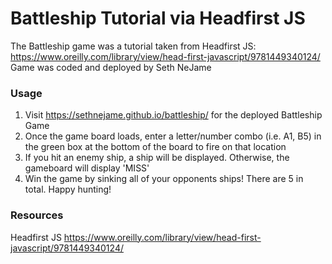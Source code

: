 # Battleship Tutorial via Headfirst JS

The Battleship game was a tutorial taken from Headfirst JS: https://www.oreilly.com/library/view/head-first-javascript/9781449340124/
Game was coded and deployed by Seth NeJame

### Usage
1. Visit https://sethnejame.github.io/battleship/ for the deployed Battleship Game
2. Once the game board loads, enter a letter/number combo (i.e. A1, B5) in the green box 
at the bottom of the board to fire on that location
3. If you hit an enemy ship, a ship will be displayed.  Otherwise, the gameboard will display 'MISS'
4. Win the game by sinking all of your opponents ships! There are 5 in total.  Happy hunting!

### Resources

Headfirst JS
https://www.oreilly.com/library/view/head-first-javascript/9781449340124/
